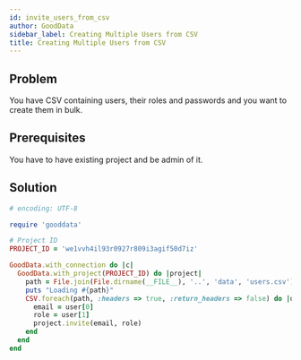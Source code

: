 ```yaml
---
id: invite_users_from_csv
author: GoodData
sidebar_label: Creating Multiple Users from CSV
title: Creating Multiple Users from CSV
---
```


Problem
-------

You have CSV containing users, their roles and passwords and you want to
create them in bulk.

Prerequisites
-------------

You have to have existing project and be admin of it.

Solution
--------


```ruby
# encoding: UTF-8

require 'gooddata'

# Project ID
PROJECT_ID = 'we1vvh4il93r0927r809i3agif50d7iz'

GoodData.with_connection do |c|
  GoodData.with_project(PROJECT_ID) do |project|
    path = File.join(File.dirname(__FILE__), '..', 'data', 'users.csv')
    puts "Loading #{path}"
    CSV.foreach(path, :headers => true, :return_headers => false) do |user|
      email = user[0]
      role = user[1]
      project.invite(email, role)
    end
  end
end
```
